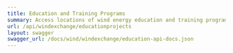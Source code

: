 ```yaml
---
title: Education and Training Programs
summary: Access locations of wind energy education and training programs in the United States at community colleges, universities, and other institutions.
url: /api/windexchange/educationprojects
layout: swagger
swagger_url: /docs/wind/windexchange/education-api-docs.json
---
```

